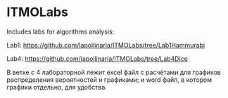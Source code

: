 # ITMOLabs

Includes labs for algorithms analysis:

Lab1: https://github.com/lapollinaria/ITMOLabs/tree/Lab1Hammurabi

Lab4: https://github.com/lapollinaria/ITMOLabs/tree/Lab4Dice

В ветке с 4 лабораторной лежит excel файл с расчётами для графиков распределения вероятностей и графиками; и word файл, в котором графики отдельно, для удобства.
